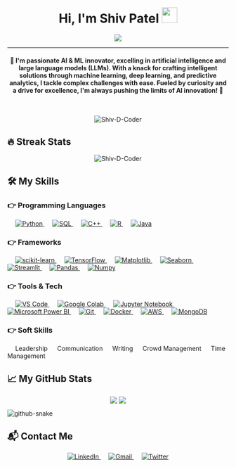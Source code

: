 <h1 align="center">Hi, I'm Shiv Patel <img src="https://media.giphy.com/media/hvRJCLFzcasrR4ia7z/giphy.gif" width="35"></h1>
<p align="center">
 <a href="https://github.com/DenverCoder1/readme-typing-svg"><img src="https://readme-typing-svg.herokuapp.com?lines=AI%20|%20ML%20Enthusiast;Full-Stack%20Developer;Flutter%20Developer;Always%20learning%20new%20things&center=true&width=500&height=50&font=georgia"></a>
</p>
<hr/>
<h4 align="center">🌟 I'm passionate AI & ML innovator, excelling in artificial intelligence and large language models (LLMs). With a knack for crafting intelligent solutions through machine learning, deep learning, and predictive analytics, I tackle complex challenges with ease. Fueled by curiosity and a drive for excellence, I'm always pushing the limits of AI innovation! 🚀</h4>
<br>
<p align="center"> <img src="https://komarev.com/ghpvc/?username=Shiv-D-Coder&label=Shiv's%20Profile%20Views%20&color=dc143c&style=plastic" alt="Shiv-D-Coder" /> </p>

## 🔥 Streak Stats

<p align="center"><img align="center" src="https://github-readme-streak-stats.herokuapp.com/?user=Shiv-D-Coder&theme=algolia" alt="Shiv-D-Coder" /></p>

## 🛠 My Skills

### 👉 Programming Languages

<p align="left"> 
  &emsp;
  <a href="https://www.python.org" target="_blank">
    <img alt="Python" src="https://img.shields.io/badge/Python%20-%2314354C.svg?logo=python&logoColor=white">
  </a>
  &emsp;
  <a href="https://www.sql.com/" target="_blank">
    <img alt="SQL" src="https://img.shields.io/badge/SQL%20-%23007396.svg?logo=sql&logoColor=white">
  </a>
  &emsp;
  <a href="https://www.w3schools.com/cpp/" target="_blank"> 
    <img alt="C++" src="https://img.shields.io/badge/C++%20-%2300599C.svg?logo=c%2B%2B&logoColor=white">
  </a> 
  &emsp;
  <a href="https://www.r-project.org/" target="_blank"> 
    <img alt="R" src="https://img.shields.io/badge/R%20-%23276DC3.svg?logo=r&logoColor=white">
  </a>
  &emsp;
  <a href="https://www.java.com" target="_blank"> 
    <img alt="Java" src="https://img.shields.io/badge/Java-%23007396.svg?logo=java&logoColor=white">
  </a>
</p>

### 👉 Frameworks

<p align="left"> 
  &emsp;
  <a href="https://scikit-learn.org/" target="_blank">
    <img alt="scikit-learn" src="https://img.shields.io/badge/scikit--learn-%23F7931E.svg?logo=scikit-learn&logoColor=white">
  </a>
  &emsp;
  <a href="https://www.tensorflow.org/" target="_blank">
    <img alt="TensorFlow" src="https://img.shields.io/badge/TensorFlow-%FF6F00.svg?logo=tensorflow&logoColor=white">
  </a>
  &emsp;
  <a href="https://matplotlib.org/" target="_blank">
    <img alt="Matplotlib" src="https://img.shields.io/badge/Matplotlib-%23FF9D1D.svg?logo=matplotlib&logoColor=white">
  </a>
  &emsp;
  <a href="https://seaborn.pydata.org/" target="_blank">
    <img alt="Seaborn" src="https://img.shields.io/badge/Seaborn-%234B8BBE.svg?logo=seaborn&logoColor=white">
  </a>
  &emsp;
  <a href="https://streamlit.io/" target="_blank">
    <img alt="Streamlit" src="https://img.shields.io/badge/Streamlit-%23FF4B4B.svg?logo=streamlit&logoColor=white">
  </a>
  &emsp;
  <a href="https://pandas.pydata.org/" target="_blank">
    <img alt="Pandas" src="https://img.shields.io/badge/Pandas-%23150458.svg?logo=pandas&logoColor=white">
  </a>
  &emsp;
  <a href="https://numpy.org/" target="_blank">
    <img alt="Numpy" src="https://img.shields.io/badge/Numpy-%23013243.svg?logo=numpy&logoColor=white">
  </a>
</p>

### 👉 Tools & Tech

<p align="left">
  &emsp;
  <a href="https://code.visualstudio.com/" target="_blank">
    <img alt="VS Code" src="https://img.shields.io/badge/VS%20Code-0078d7.svg?logo=visual-studio-code&logoColor=white">
  </a>
  &emsp;
  <a href="https://colab.research.google.com/" target="_blank">
    <img alt="Google Colab" src="https://img.shields.io/badge/Google%20Colab-F9AB00?style=flat&logo=googlecolab&logoColor=white">
  </a>
  &emsp;
  <a href="https://jupyter.org/" target="_blank">
    <img alt="Jupyter Notebook" src="https://img.shields.io/badge/Jupyter%20Notebook-F37626?style=flat&logo=jupyter&logoColor=white">
  </a>
  &emsp;
  <a href="https://powerbi.microsoft.com/" target="_blank">
    <img alt="Microsoft Power BI" src="https://img.shields.io/badge/Microsoft%20Power%20BI-F2C811?style=flat&logo=powerbi&logoColor=black">
  </a>
  &emsp;
  <a href="https://git-scm.com/" target="_blank">
    <img alt="Git" src="https://img.shields.io/badge/Git%20-%23F05033.svg?logo=git&logoColor=white">
  </a>
  &emsp;
  <a href="https://www.docker.com/" target="_blank">
    <img alt="Docker" src="https://img.shields.io/badge/Docker-%230db7ed.svg?logo=docker&logoColor=white">
  </a>
  &emsp;
  <a href="https://aws.amazon.com/" target="_blank">
    <img alt="AWS" src="https://img.shields.io/badge/AWS-232F3E?style=flat&logo=amazon-aws&logoColor=white">
  </a>
  &emsp;
  <a href="https://www.mongodb.com/" target="_blank">
    <img alt="MongoDB" src="https://img.shields.io/badge/MongoDB-47A248?style=flat&logo=mongodb&logoColor=white">
  </a>
</p>

### 👉 Soft Skills

<p align="left">
  &emsp; Leadership
  &emsp; Communication
  &emsp; Writing
  &emsp; Crowd Management
  &emsp; Time Management
</p>

## 📈 My GitHub Stats

<p align="center">
  <img align="center" src="https://github-readme-stats.vercel.app/api?username=Shiv-D-Coder&show_icons=true&theme=dark" />
  <img align="center" src="https://github-readme-stats.vercel.app/api/top-langs/?username=Shiv-D-Coder&layout=compact&theme=dark" />
</p>

<picture>
  <source media="(prefers-color-scheme: dark)" srcset="https://raw.githubusercontent.com/tobiasmeyhoefer/tobiasmeyhoefer/output/github-snake-dark.svg" />
  <source media="(prefers-color-scheme: light)" srcset="https://raw.githubusercontent.com/tobiasmeyhoefer/tobiasmeyhoefer/output/github-snake.svg" />
  <img alt="github-snake" src="https://raw.githubusercontent.com/tobiasmeyhoefer/tobiasmeyhoefer/output/github-snake.svg" />
</picture>

## 📬 Contact Me

<p align="center">
  <a href="https://www.linkedin.com/in/shiv-patel-b9583a224" target="_blank">
    <img alt="LinkedIn" src="https://img.shields.io/badge/LinkedIn-0A66C2?style=flat&logo=linkedin&logoColor=white"/>
  </a>
  &emsp;
  <a href="mailto:shivtheworld@gmail.com" target="_blank">
    <img alt="Gmail" src="https://img.shields.io/badge/Gmail-D14836?style=flat&logo=gmail&logoColor=white"/>
  </a>
  &emsp;
  <a href="https://twitter.com/shivpatel121596" target="_blank">
    <img alt="Twitter" src="https://img.shields.io/badge/Twitter-1DA1F2?style=flat&logo=twitter&logoColor=white"/>
  </a>
</p> 








